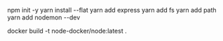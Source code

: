 npm init -y
yarn install --flat
yarn add express
yarn add fs
yarn add path
yarn add nodemon --dev

docker build -t node-docker/node:latest .

